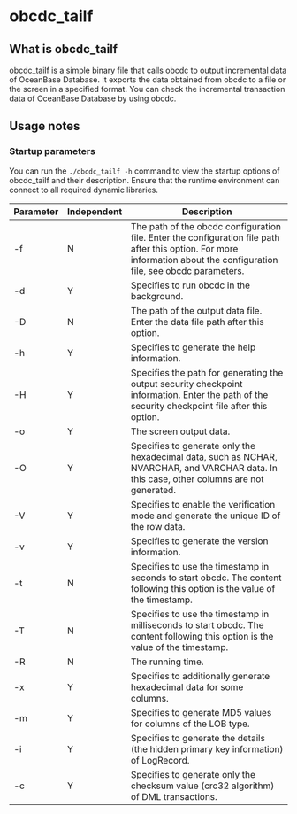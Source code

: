 # obcdc_tailf

## What is obcdc_tailf

obcdc_tailf is a simple binary file that calls obcdc to output incremental data of OceanBase Database. It exports the data obtained from obcdc to a file or the screen in a specified format. You can check the incremental transaction data of OceanBase Database by using obcdc.

## Usage notes

### Startup parameters

You can run the `./obcdc_tailf -h` command to view the startup options of obcdc_tailf and their description. Ensure that the runtime environment can connect to all required dynamic libraries.

| Parameter | Independent | Description |
|----|--------|-----------------------------------------------------------------------------------------------------------|
| -f | N | The path of the obcdc configuration file. Enter the configuration file path after this option. For more information about the configuration file, see [obcdc parameters](../2.obcdc-parameters/2.obcdc-configuration-items.md).  |
| -d | Y | Specifies to run obcdc in the background.  |
| -D | N | The path of the output data file. Enter the data file path after this option.  |
| -h | Y | Specifies to generate the help information.  |
| -H | Y | Specifies the path for generating the output security checkpoint information. Enter the path of the security checkpoint file after this option.  |
| -o | Y | The screen output data.  |
| -O | Y | Specifies to generate only the hexadecimal data, such as NCHAR, NVARCHAR, and VARCHAR data. In this case, other columns are not generated.  |
| -V | Y | Specifies to enable the verification mode and generate the unique ID of the row data.  |
| -v | Y | Specifies to generate the version information.  |
| -t | N | Specifies to use the timestamp in seconds to start obcdc. The content following this option is the value of the timestamp.  |
| -T | N | Specifies to use the timestamp in milliseconds to start obcdc. The content following this option is the value of the timestamp.  |
| -R | N | The running time.  |
| -x | Y | Specifies to additionally generate hexadecimal data for some columns.  |
| -m | Y | Specifies to generate MD5 values for columns of the LOB type.  |
| -i | Y | Specifies to generate the details (the hidden primary key information) of LogRecord.  |
| -c | Y | Specifies to generate only the checksum value (crc32 algorithm) of DML transactions. |

